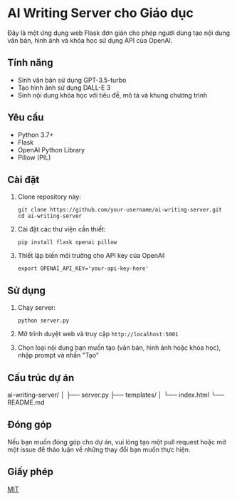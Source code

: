 # AI Writing Server cho Giáo dục

Đây là một ứng dụng web Flask đơn giản cho phép người dùng tạo nội dung văn bản, hình ảnh và khóa học sử dụng API của OpenAI.

## Tính năng

- Sinh văn bản sử dụng GPT-3.5-turbo
- Tạo hình ảnh sử dụng DALL-E 3
- Sinh nội dung khóa học với tiêu đề, mô tả và khung chương trình

## Yêu cầu

- Python 3.7+
- Flask
- OpenAI Python Library
- Pillow (PIL)

## Cài đặt

1. Clone repository này:
   ```
   git clone https://github.com/your-username/ai-writing-server.git
   cd ai-writing-server
   ```

2. Cài đặt các thư viện cần thiết:
   ```
   pip install flask openai pillow
   ```

3. Thiết lập biến môi trường cho API key của OpenAI:
   ```
   export OPENAI_API_KEY='your-api-key-here'
   ```

## Sử dụng

1. Chạy server:
   ```
   python server.py
   ```

2. Mở trình duyệt web và truy cập `http://localhost:5001`

3. Chọn loại nội dung bạn muốn tạo (văn bản, hình ảnh hoặc khóa học), nhập prompt và nhấn "Tạo"

## Cấu trúc dự án
ai-writing-server/
│
├── server.py
├── templates/
│ └── index.html
└── README.md


## Đóng góp

Nếu bạn muốn đóng góp cho dự án, vui lòng tạo một pull request hoặc mở một issue để thảo luận về những thay đổi bạn muốn thực hiện.

## Giấy phép

[MIT](https://choosealicense.com/licenses/mit/)